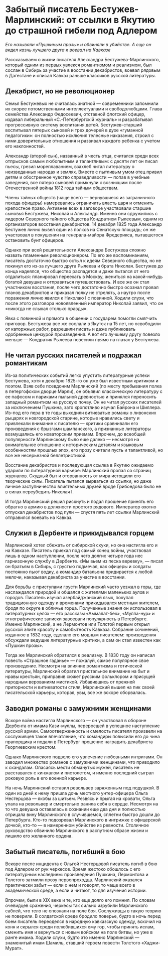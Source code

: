 
# Забытый писатель Бестужев-Марлинский: от ссылки в Якутию до страшной гибели под Адлером

_Его называли «Пушкиным прозы» и обвиняли в убийстве. А еще он видел казнь лучшего друга и воевал на Кавказе_

Рассказываем о жизни писателя Александра Бестужева-Марлинского, который одним из первых увлекся романтизмом и реализмом, был сослан в Сибирь за участие в восстании декабристов, воевал рядовым в Дагестане и описал Кавказ раньше классиков русской литературы.

## Декабрист, но не революционер
Семья Бестужевых не считалась знатной — современники запомнили их скорее потомственными интеллектуалами и свободолюбцами. Глава семейства Александр Федосеевич, отставной флотский офицер, издавал либеральный «С.-Петербургскiй журналъ» и разрабатывал прогрессивную систему воспитания детей. Бестужев-старший воспитывал пятерых сыновей и трех дочерей в духе «гуманной педагогики»: он полностью исключил телесные наказания, строил с ними доверительные отношения и развивал каждого ребенка с учетом его наклонностей.

Александр (второй сын), названный в честь отца, считался среди всех отпрысков самым любопытным и талантливым: с десяти лет он писал пьесы, грезил мореплаванием, взахлеб читал литературу о неизведанных народах и землях. Вместе с пытливым умом отец привил детям и обостренное чувство справедливости — попав в учебные заведения, все пятеро сыновей примкнули к возникшим после Отечественной войны 1812 года тайным обществам. 

Члены тайных обществ (чаще всего — вернувшиеся из заграничного похода офицеры) намеревались ограничить власть царя и отменить крепостное право. Активнее всех в заговоре участвовали старшие сыновья Бестужева, Николай и Александр. Именно они сдружились с лидером Северного тайного общества Кондратием Рылеевым, одним из организаторов восстания декабристов. 14 декабря 1825 года Александр Бестужев лично вывел один из полков на Сенатскую площадь; он же участвовал в покушении на генерала-майора Фредерикса, пытавшегося остановить бунт офицеров.

Однако при всей решительности Александра Бестужева сложно назвать пламенным революционером. По его же воспоминаниям, писатель достаточно быстро остыл к идеям Северного общества, но не покинул его из-за лучшего друга Рылеева и брата Николая. Бестужев до конца надеялся, что общество распадется и даже пытался от него отдалиться: планировал переехать в Москву, жениться на какой-нибудь богатой девушке и отправиться путешествовать. И все же он стал участником восстания, после чего достаточно быстро осознал провал планов декабристов и приказал полку не стрелять, а наутро после поражения лично явился к Николаю I с повинной. Ходили слухи, что после этого разговора новоявленный император Николай заявил, что он «никогда не слыхал столько правды».

Явка с повинной и прямота в общении с государем помогли смягчить приговор. Бестужева все же сослали в Якутск на 15 лет, но освободили от каторжных работ, разрешили писать и даже публиковать одобренные цензурой произведения. А вот его лучшему другу повезло меньше — Кондратия Рылеева повесили прямо на глазах у Бестужева.

## Не читал русских писателей и подражал романтикам

Из-за политических событий легко упустить литературные успехи Бестужева, хотя к декабрю 1825-го он уже был известным критиком и поэтом. Взяв себе псевдоним Марлинский (по месту пребывания полка в петергофском дворце Марли), он объявил классическую литературу с ее пафосом и париками пыльной древностью и принялся переносить западный романтизм на русскую почву. Он не читал русских писателей за исключением Пушкина, зато кропотливо изучал Байрона и Шиллера. Из-под его пера в те годы выходили витиеватые романы о ливонских рыцарях и новгородской старине, которые нравились свету и привлекали внимание к писателю — критики сравнивали его произведения с брызгами шампанского, а признанные литераторы возмущались его новаторским приемам. Впрочем, до всеобщей популярности Марлинскому было еще далеко — несмотря на внимательное отношение к историческим деталям и языковым особенностям прошлых эпох, его прозу считали пусть и талантливой, но все же несерьезной беллетристикой.

Восстание декабристов и последующая ссылка в Якутию ожидаемо ударили по литературной карьере: Марлинский пропал со страниц журналов. Скудный быт и оторванность от мира истощили его творческие силы. Писатель пытался вырваться из ссылки, но даже личное заступничество влиятельных друзей вроде Грибоедова было не в силах переубедить Николая I. 

И тогда Марлинский решил рискнуть и подал прошение принять его обратно в армию в должности простого рядового. Император охотно отпускал декабристов под пули — спустя пять лет ссылки Марлинский отправился воевать на Кавказ.

## Служил в Дербенте и прикидывался горцем

Марлинский хотел сбежать от сибирской скуки, но она настигла его и на Кавказе. Писатель приехал под самый конец войны, участвовал лишь в одном наступлении, после чего долгих четыре года нес гарнизонную службу в Дербенте. «Мы вьем из песка веревку», — писал он братьям в Сибирь, с грустью подмечая, как офицеры и солдаты постоянно пьют водку, а командир батальона придирается к любой мелочи, наказывая декабриста за участие в восстании.

Для борьбы с приступами грусти Марлинский часто уезжал в горы, где наслаждался природой и общался с жителями маленьких аулов и городов. Писатель изучал азербайджанский язык, покупал традиционную одежду и временами прикидывался местным жителем, бродя по округе в обличье горца. Полученные знания он использовал в литературных целях — его рассказы «Аммалат-бек», «Мулла-нур» и этнографические записки завоевали популярность в Петербурге. Именно Марлинский, а не Лермонтов или Толстой первым открыл русской элите красоту и самобытность Кавказа. Собрание сочинений, изданное в 1832 году, сделало его модным писателем: произведения обсуждали ведущие литературные критики, а сам он стал известен как «Пушкин прозы». 

Тогда же Марлинский обратился к реализму. В 1830 году он написал повесть «Страшное гаданье» — пожалуй, самое популярное свое произведение. Несмотря на влияние романтизма и готической литературы, Марлинский обратил пристальное внимание на быт и нравы крестьян, приправив сюжет русским фольклором и присущей народным верованиям мистикой. Избавившись от прежней приторности и витиеватости стиля, Марлинский вышел на пик своей писательской карьеры, которая, увы, все же вскоре оборвалась.

## Заводил романы с замужними женщинами

Вскоре война настигла Марлинского — он участвовал в обороне Дербента от имама Кази-муллы, переросшей в успешное наступление русской армии. Самоотверженность и смелость писателя произвели на сослуживцев такое впечатление, что командиры повысили его до чина прапорщика и подали в Петербург прошение наградить декабриста Георгиевским крестом.

Однако Марлинского подвело его увлечение любовными интригами. Он заводил множество романов с замужними женщинами, что приводило к скандалам. Опасаясь мести обманутых мужей, писатель не расставался с кинжалом и пистолетом, и именно последний сыграл роковую роль в его военной карьере. 

На ночь Марлинский оставил револьвер заряженным под подушкой. В один из дней к нему пришла дочь местного унтер-офицера Ольга Нестерцова — якобы за шитьем. Резвясь и прыгая на кровати, Ольга упала на револьвер и смертельно ранила себя в сердце. Несмотря на то что девушка оставалась в сознании еще два дня и полностью отрицала вину Марлинского в случившемся, сплетни быстро дошли до Петербурга. Кто-то подозревал Марлинского в интрижке с офицерской дочкой, кто-то — в намеренном убийстве из ревности. Столичное руководство обвинило Марлинского в распутном образе жизни и лишило его желанного ордена.

## Забытый писатель, погибший в бою

Вскоре после инцидента с Ольгой Нестерцовой писатель погиб в бою под Адлером от рук черкесов. Время жестоко обошлось с его литературным наследием: произведения Пушкина, Лермонтова и Толстого затмили прозу первопроходца. Марлинский оказался практически забыт — если о нем и говорят, то чаще всего в академической среде, а если и читают, то для изучения истории.

Впрочем, были в XIX веке и те, кто еще долго его помнил. По словам очевидцев сражения, черкесы так сильно изрубили Марлинского саблей, что тело не опознали на поле боя. Сослуживцы в такую теорию не поверили. В солдатской среде бродило поверье, будто в ночь перед боем писатель переоделся в народную кавказскую одежду, вскочил на коня и скрылся среди полюбившихся ему гор, чтобы принять ислам, сменить имя и вернуться с новым войском на поле битвы, но уже в ранге имама. Ходили слухи, будто это именно Марлинский — знаменитый имам Шамиль, ставший героем повести Толстого «Хаджи-Мурат».